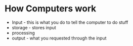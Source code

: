 # How Computers work

- Input - this is what you do to tell the computer to do stuff
- storage - stores input
- processing
- output - what you requested through the input